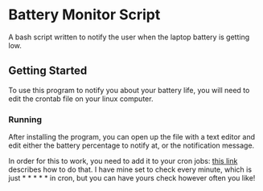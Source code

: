 # Battery Monitor Script

A bash script written to notify the user when the laptop battery is getting low. 

## Getting Started

To use this program to notify you about your battery life, you will need to edit the crontab file on your linux computer.

### Running

After installing the program, you can open up the file with a text editor and edit either the battery percentage to notify at, or the notification message. 

In order for this to work, you need to add it to your cron jobs: [this link](https://www.cyberciti.biz/faq/how-do-i-add-jobs-to-cron-under-linux-or-unix-oses/) describes how to do that. I have mine set to check every minute, which is just * * * * * in cron, but you can have yours check however often you like!
